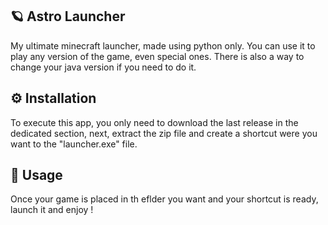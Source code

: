 ## 🪐 Astro Launcher
My ultimate minecraft launcher, made using python only.
You can use it to play any version of the game, even special ones.
There is also a way to change your java version if you need to do it.

## ⚙️ Installation
To execute this app, you only need to download the last release in the dedicated section, next, extract the zip file and create a shortcut were you want to the "launcher.exe" file.

## 🚀 Usage
Once your game is placed in th eflder you want and your shortcut is ready, launch it and enjoy !

